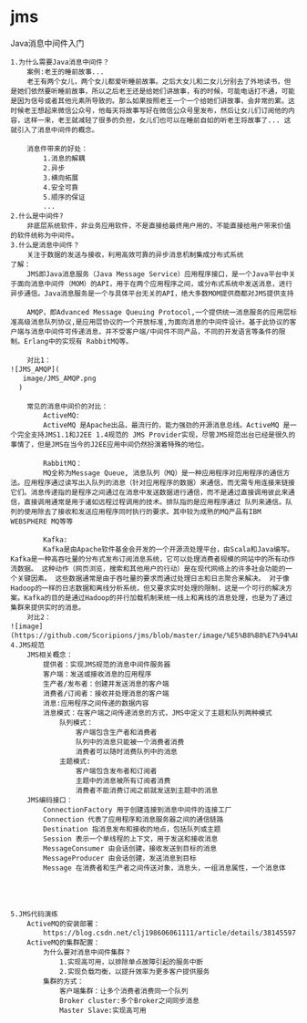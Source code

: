 # jms
Java消息中间件入门

	1.为什么需要Java消息中间件？
		案例:老王的睡前故事...
		老王有两个女儿，两个女儿都爱听睡前故事。之后大女儿和二女儿分别去了外地读书，但是她们依然要听睡前故事，所以之后老王还是给她们讲故事，有的时候，可能电话打不通，可能是因为信号或者其他元素所导致的。那么如果按照老王一个一个给她们讲故事，会非常的累。这时候老王想起来微信公众号，他每天将故事写好在微信公众号里发布，然后让女儿们订阅他的内容，这样一来，老王就减轻了很多的负担，女儿们也可以在睡前自如的听老王将故事了... 这就引入了消息中间件的概念。

		消息件带来的好处：
			1.消息的解耦
			2.异步
			3.横向拓展
			4.安全可靠
			5.顺序的保证
			...
	2.什么是中间件?
		非底层系统软件，非业务应用软件，不是直接给最终用户用的，不能直接给用户带来价值的软件统称为中间件。
	3.什么是消息中间件？
		关注于数据的发送与接收，利用高效可靠的异步消息机制集成分布式系统
	了解：
		JMS即Java消息服务（Java Message Service）应用程序接口，是一个Java平台中关于面向消息中间件（MOM）的API，用于在两个应用程序之间，或分布式系统中发送消息，进行异步通信。Java消息服务是一个与具体平台无关的API，绝大多数MOM提供商都对JMS提供支持

		AMQP，即Advanced Message Queuing Protocol,一个提供统一消息服务的应用层标准高级消息队列协议,是应用层协议的一个开放标准,为面向消息的中间件设计。基于此协议的客户端与消息中间件可传递消息，并不受客户端/中间件不同产品，不同的开发语言等条件的限制。Erlang中的实现有 RabbitMQ等。

		对比1：
    ![JMS_AMQP](
       image/JMS_AMQP.png
      )

		常见的消息中间价的对比：
			ActiveMQ:
			ActiveMQ 是Apache出品，最流行的，能力强劲的开源消息总线。ActiveMQ 是一个完全支持JMS1.1和J2EE 1.4规范的 JMS Provider实现，尽管JMS规范出台已经是很久的事情了，但是JMS在当今的J2EE应用中间仍然扮演着特殊的地位。

			RabbitMQ：
			MQ全称为Message Queue, 消息队列（MQ）是一种应用程序对应用程序的通信方法。应用程序通过读写出入队列的消息（针对应用程序的数据）来通信，而无需专用连接来链接它们。消息传递指的是程序之间通过在消息中发送数据进行通信，而不是通过直接调用彼此来通信，直接调用通常是用于诸如远程过程调用的技术。排队指的是应用程序通过 队列来通信。队列的使用除去了接收和发送应用程序同时执行的要求。其中较为成熟的MQ产品有IBM WEBSPHERE MQ等等

			Kafka:
			Kafka是由Apache软件基金会开发的一个开源流处理平台，由Scala和Java编写。Kafka是一种高吞吐量的分布式发布订阅消息系统，它可以处理消费者规模的网站中的所有动作流数据。 这种动作（网页浏览，搜索和其他用户的行动）是在现代网络上的许多社会功能的一个关键因素。 这些数据通常是由于吞吐量的要求而通过处理日志和日志聚合来解决。 对于像Hadoop的一样的日志数据和离线分析系统，但又要求实时处理的限制，这是一个可行的解决方案。Kafka的目的是通过Hadoop的并行加载机制来统一线上和离线的消息处理，也是为了通过集群来提供实时的消息。
		对比2：
    ![image](https://github.com/Scoripions/jms/blob/master/image/%E5%B8%B8%E7%94%A8%E4%B8%AD%E9%97%B4%E4%BB%B6%E5%AF%B9%E6%AF%94.png)
	4.JMS规范
		JMS相关概念：
			提供者：实现JMS规范的消息中间件服务器
			客户端：发送或接收消息的应用程序
			生产者/发布者：创建并发送消息的客户端
			消费者/订阅者：接收并处理消息的客户端
			消息:应用程序之间传递的数据内容
			消息模式：在客户端之间传递消息的方式，JMS中定义了主题和队列两种模式
				队列模式：
					客户端包含生产者和消费者
					队列中的消息只能被一个消费者消费
					消费者可以随时消费队列中的消息
				主题模式:
					客户端包含发布者和订阅者
					主题中的消息被所有订阅者消费
					消费者不能消费订阅之前就发送到主题中的消息
		JMS编码接口：
			ConnectionFactory 用于创建连接到消息中间件的连接工厂
			Connection 代表了应用程序和消息服务器之间的通信链路
			Destination 指消息发布和接收的地点，包括队列或主题
			Session 表示一个单线程的上下文，用于发送和接收消息
			MessageConsumer 由会话创建，接收发送到目标的消息
			MessageProducer 由会话创建，发送消息到目标
			Message 在消费者和生产者之间传送对象，消息头，一组消息属性，一个消息体
			



	5.JMS代码演练
		ActiveMQ的安装部署：
			https://blog.csdn.net/clj198606061111/article/details/38145597
		ActiveMQ的集群配置：
			为什么要对消息中间件集群？
				1.实现高可用，以排除单点故障引起的服务中断
				2.实现负载均衡，以提升效率为更多客户提供服务
			集群的方式：
				客户端集群：让多个消费者消费同一个队列
				Broker cluster:多个Broker之间同步消息
				Master Slave:实现高可用
				
